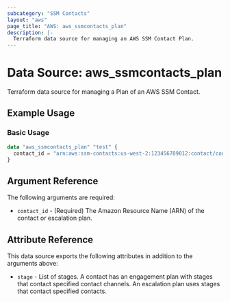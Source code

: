 ```yaml
---
subcategory: "SSM Contacts"
layout: "aws"
page_title: "AWS: aws_ssmcontacts_plan"
description: |-
  Terraform data source for managing an AWS SSM Contact Plan.
---
```


# Data Source: aws_ssmcontacts_plan

Terraform data source for managing a Plan of an AWS SSM Contact.

## Example Usage

### Basic Usage

```terraform
data "aws_ssmcontacts_plan" "test" {
  contact_id = "arn:aws:ssm-contacts:us-west-2:123456789012:contact/contactalias"
}
```

## Argument Reference

The following arguments are required:

* `contact_id` - (Required) The Amazon Resource Name (ARN) of the contact or escalation plan.

## Attribute Reference

This data source exports the following attributes in addition to the arguments above:

* `stage` - List of stages. A contact has an engagement plan with stages that contact specified contact channels. An escalation plan uses stages that contact specified contacts.

